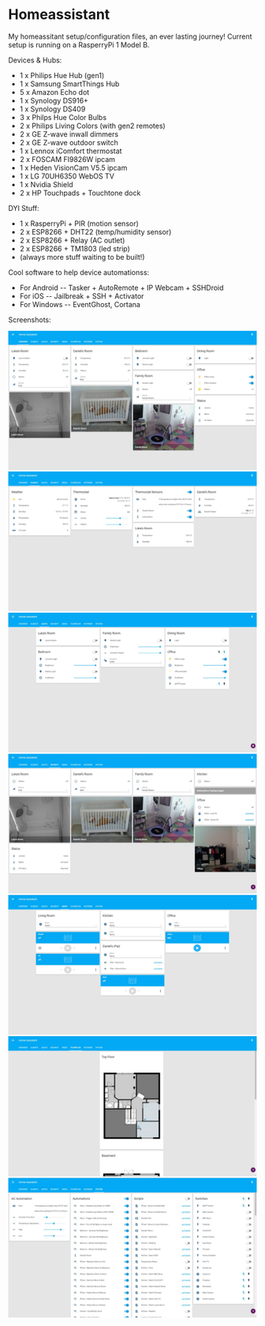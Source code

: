 # Homeassistant
My homeassitant setup/configuration files, an ever lasting journey!
Current setup is running on a RasperryPi 1 Model B.

Devices & Hubs:
- 1 x Philips Hue Hub (gen1)
- 1 x Samsung SmartThings Hub
- 5 x Amazon Echo dot
- 1 x Synology DS916+
- 1 x Synology DS409
- 3 x Philps Hue Color Bulbs
- 2 x Philips Living Colors (with gen2 remotes)
- 2 x GE Z-wave inwall dimmers
- 2 x GE Z-wave outdoor switch
- 1 x Lennox iComfort thermostat
- 2 x FOSCAM FI9826W ipcam
- 1 x Heden VisionCam V5.5 ipcam
- 1 x LG 70UH6350 WebOS TV
- 1 x Nvidia Shield
- 2 x HP Touchpads + Touchtone dock 

DYI Stuff:
- 1 x RasperryPi + PIR (motion sensor)
- 2 x ESP8266 + DHT22 (temp/humidity sensor)
- 2 x ESP8266 + Relay (AC outlet)
- 2 x ESP8266 + TM1803 (led strip)
- (always more stuff waiting to be built!)

Cool software to help device automationss:
- For Android
-- Tasker + AutoRemote + IP Webcam + SSHDroid
- For iOS
-- Jailbreak + SSH + Activator
- For Windows
-- EventGhost, Cortana

Screenshots:

![ScreenShot](/images/overview.jpeg)
![ScreenShot](/images/climate.jpeg)
![ScreenShot](/images/lights.jpeg)
![ScreenShot](/images/security.jpeg)
![ScreenShot](/images/media.jpeg)
![ScreenShot](/images/floorplan.jpeg)
![ScreenShot](/images/system.jpeg)
